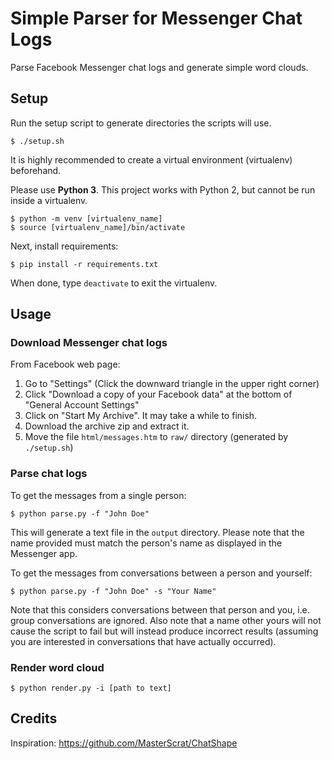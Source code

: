 # Simple Parser for Messenger Chat Logs

Parse Facebook Messenger chat logs and generate simple word clouds.


## Setup

Run the setup script to generate directories the scripts will use.

```
$ ./setup.sh
```

It is highly recommended to create a virtual environment (virtualenv)
beforehand.

Please use **Python 3**. This project works with Python 2, but cannot be run
inside a virtualenv.

```
$ python -m venv [virtualenv_name]
$ source [virtualenv_name]/bin/activate
```

Next, install requirements:

```
$ pip install -r requirements.txt
```

When done, type `deactivate` to exit the virtualenv.

## Usage

### Download Messenger chat logs

From Facebook web page:

1. Go to "Settings" (Click the downward triangle in the upper right corner)
2. Click "Download a copy of your Facebook data" at the bottom of
"General Account Settings"
3. Click on "Start My Archive". It may take a while to finish.
4. Download the archive zip and extract it.
5. Move the file `html/messages.htm` to `raw/` directory
(generated by `./setup.sh`)

### Parse chat logs

To get the messages from a single person:

```
$ python parse.py -f "John Doe"
```

This will generate a text file in the `output` directory. Please note that the
name provided must match the person's name as displayed in the Messenger app.

To get the messages from conversations between a person and yourself:

```
$ python parse.py -f "John Doe" -s "Your Name"
```

Note that this considers conversations between that person and you,
i.e. group conversations are ignored. Also note that a name other yours will
not cause the script to fail but will instead produce incorrect
results (assuming you are interested in conversations that have actually
occurred).

### Render word cloud

```
$ python render.py -i [path to text]
```

## Credits

Inspiration: https://github.com/MasterScrat/ChatShape
